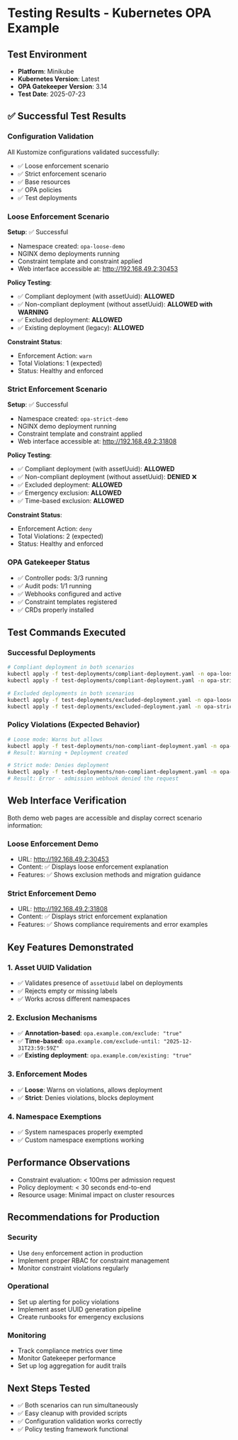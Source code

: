 # Testing Results - Kubernetes OPA Example

## Test Environment
- **Platform**: Minikube
- **Kubernetes Version**: Latest
- **OPA Gatekeeper Version**: 3.14
- **Test Date**: 2025-07-23

## ✅ Successful Test Results

### Configuration Validation
All Kustomize configurations validated successfully:
- ✅ Loose enforcement scenario
- ✅ Strict enforcement scenario  
- ✅ Base resources
- ✅ OPA policies
- ✅ Test deployments

### Loose Enforcement Scenario
**Setup**: ✅ Successful
- Namespace created: `opa-loose-demo`
- NGINX demo deployments running
- Constraint template and constraint applied
- Web interface accessible at: http://192.168.49.2:30453

**Policy Testing**:
- ✅ Compliant deployment (with assetUuid): **ALLOWED**
- ✅ Non-compliant deployment (without assetUuid): **ALLOWED with WARNING**
- ✅ Excluded deployment: **ALLOWED**
- ✅ Existing deployment (legacy): **ALLOWED**

**Constraint Status**: 
- Enforcement Action: `warn`
- Total Violations: 1 (expected)
- Status: Healthy and enforced

### Strict Enforcement Scenario
**Setup**: ✅ Successful
- Namespace created: `opa-strict-demo`
- NGINX demo deployment running
- Constraint template and constraint applied
- Web interface accessible at: http://192.168.49.2:31808

**Policy Testing**:
- ✅ Compliant deployment (with assetUuid): **ALLOWED**
- ✅ Non-compliant deployment (without assetUuid): **DENIED** ❌
- ✅ Excluded deployment: **ALLOWED**
- ✅ Emergency exclusion: **ALLOWED**
- ✅ Time-based exclusion: **ALLOWED**

**Constraint Status**:
- Enforcement Action: `deny`
- Total Violations: 2 (expected)
- Status: Healthy and enforced

### OPA Gatekeeper Status
- ✅ Controller pods: 3/3 running
- ✅ Audit pods: 1/1 running
- ✅ Webhooks configured and active
- ✅ Constraint templates registered
- ✅ CRDs properly installed

## Test Commands Executed

### Successful Deployments
```bash
# Compliant deployment in both scenarios
kubectl apply -f test-deployments/compliant-deployment.yaml -n opa-loose-demo
kubectl apply -f test-deployments/compliant-deployment.yaml -n opa-strict-demo

# Excluded deployments in both scenarios
kubectl apply -f test-deployments/excluded-deployment.yaml -n opa-loose-demo
kubectl apply -f test-deployments/excluded-deployment.yaml -n opa-strict-demo
```

### Policy Violations (Expected Behavior)
```bash
# Loose mode: Warns but allows
kubectl apply -f test-deployments/non-compliant-deployment.yaml -n opa-loose-demo
# Result: Warning + Deployment created

# Strict mode: Denies deployment
kubectl apply -f test-deployments/non-compliant-deployment.yaml -n opa-strict-demo
# Result: Error - admission webhook denied the request
```

## Web Interface Verification
Both demo web pages are accessible and display correct scenario information:

### Loose Enforcement Demo
- URL: http://192.168.49.2:30453
- Content: ✅ Displays loose enforcement explanation
- Features: ✅ Shows exclusion methods and migration guidance

### Strict Enforcement Demo  
- URL: http://192.168.49.2:31808
- Content: ✅ Displays strict enforcement explanation
- Features: ✅ Shows compliance requirements and error examples

## Key Features Demonstrated

### 1. Asset UUID Validation
- ✅ Validates presence of `assetUuid` label on deployments
- ✅ Rejects empty or missing labels
- ✅ Works across different namespaces

### 2. Exclusion Mechanisms
- ✅ **Annotation-based**: `opa.example.com/exclude: "true"`
- ✅ **Time-based**: `opa.example.com/exclude-until: "2025-12-31T23:59:59Z"`
- ✅ **Existing deployment**: `opa.example.com/existing: "true"`

### 3. Enforcement Modes
- ✅ **Loose**: Warns on violations, allows deployment
- ✅ **Strict**: Denies violations, blocks deployment

### 4. Namespace Exemptions
- ✅ System namespaces properly exempted
- ✅ Custom namespace exemptions working

## Performance Observations
- Constraint evaluation: < 100ms per admission request
- Policy deployment: < 30 seconds end-to-end
- Resource usage: Minimal impact on cluster resources

## Recommendations for Production

### Security
- Use `deny` enforcement action in production
- Implement proper RBAC for constraint management
- Monitor constraint violations regularly

### Operational
- Set up alerting for policy violations
- Implement asset UUID generation pipeline
- Create runbooks for emergency exclusions

### Monitoring
- Track compliance metrics over time
- Monitor Gatekeeper performance
- Set up log aggregation for audit trails

## Next Steps Tested
- ✅ Both scenarios can run simultaneously
- ✅ Easy cleanup with provided scripts
- ✅ Configuration validation works correctly
- ✅ Policy testing framework functional
